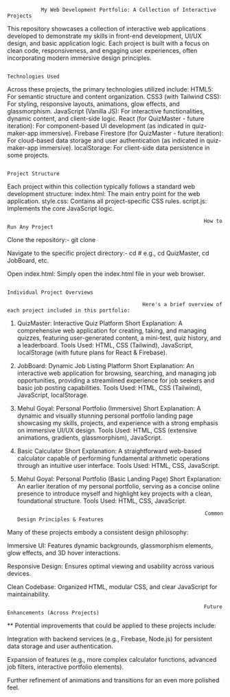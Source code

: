                My Web Development Portfolio: A Collection of Interactive Projects

This repository showcases a collection of interactive web applications developed to demonstrate my skills in front-end development, UI/UX design, and basic application logic. Each project is built with a focus on clean code, responsiveness, and engaging user experiences, often incorporating modern immersive design principles.


                                                                    Technologies Used
                                                                    
Across these projects, the primary technologies utilized include:
HTML5: For semantic structure and content organization.
CSS3 (with Tailwind CSS): For styling, responsive layouts, animations, glow effects, and glassmorphism.
JavaScript (Vanilla JS): For interactive functionalities, dynamic content, and client-side logic.
React (for QuizMaster - future iteration): For component-based UI development (as indicated in quiz-maker-app immersive).
Firebase Firestore (for QuizMaster - future iteration): For cloud-based data storage and user authentication (as indicated in quiz-maker-app immersive).
localStorage: For client-side data persistence in some projects.


                                                                    Project Structure
                                                                    
Each project within this collection typically follows a standard web development structure:
index.html: The main entry point for the web application.
style.css: Contains all project-specific CSS rules.
script.js: Implements the core JavaScript logic.


                                                                    How to Run Any Project
                                                                    
Clone the repository:-  git clone <your-repository-url>


Navigate to the specific project directory:-  cd <ProjectName> # e.g., cd QuizMaster, cd JobBoard, etc.


Open index.html: Simply open the index.html file in your web browser.


                                                                    Individual Project Overviews

                                                Here's a brief overview of each project included in this portfolio:


1. QuizMaster: Interactive Quiz Platform
Short Explanation: A comprehensive web application for creating, taking, and managing quizzes, featuring user-generated content, a mini-test, quiz history, and a leaderboard.
Tools Used: HTML, CSS (Tailwind), JavaScript, localStorage (with future plans for React & Firebase).


2. JobBoard: Dynamic Job Listing Platform
Short Explanation: An interactive web application for browsing, searching, and managing job opportunities, providing a streamlined experience for job seekers and basic job posting capabilities.
Tools Used: HTML, CSS (Tailwind), JavaScript, localStorage.


3. Mehul Goyal: Personal Portfolio (Immersive)
Short Explanation: A dynamic and visually stunning personal portfolio landing page showcasing my skills, projects, and experience with a strong emphasis on immersive UI/UX design.
Tools Used: HTML, CSS (extensive animations, gradients, glassmorphism), JavaScript.


4. Basic Calculator
Short Explanation: A straightforward web-based calculator capable of performing fundamental arithmetic operations through an intuitive user interface.
Tools Used: HTML, CSS, JavaScript.


5. Mehul Goyal: Personal Portfolio (Basic Landing Page)
Short Explanation: An earlier iteration of my personal portfolio, serving as a concise online presence to introduce myself and highlight key projects with a clean, foundational structure.
Tools Used: HTML, CSS, JavaScript.


                                                                    Common Design Principles & Features

   
Many of these projects embody a consistent design philosophy:

Immersive UI: Features dynamic backgrounds, glassmorphism elements, glow effects, and 3D hover interactions.

Responsive Design: Ensures optimal viewing and usability across various devices.

Clean Codebase: Organized HTML, modular CSS, and clear JavaScript for maintainability.


                                                                    Future Enhancements (Across Projects)
                                                                    
** Potential improvements that could be applied to these projects include:

Integration with backend services (e.g., Firebase, Node.js) for persistent data storage and user authentication.

Expansion of features (e.g., more complex calculator functions, advanced job filters, interactive portfolio elements).

Further refinement of animations and transitions for an even more polished feel.

